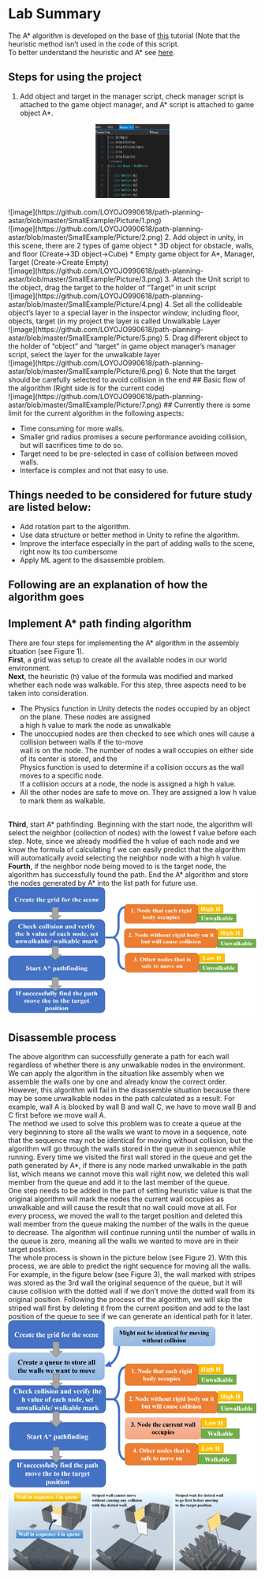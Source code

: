 # Lab Summary
The A* algorithm is developed on the base of [this](https://www.youtube.com/watch?v=-L-WgKMFuhE&list=PLFt_AvWsXl0cq5Umv3pMC9SPnKjfp9eGW&index=1)
tutorial (Note that the heuristic method isn’t used in the code of this script.
<br>To better understand the heuristic and A* see [here](http://theory.stanford.edu/~amitp/GameProgramming/).
## Steps for using the project
1.	Add object and target in the manager script, check manager script is attached to the game object manager, and A* script is attached to game object A*.
<div align=center><img width="150" height="150" src="https://github.com/LOYOJO990618/path-planning-astar/blob/master/SmallExample/Picture/1.png"/></div>
<br>![image](https://github.com/LOYOJO990618/path-planning-astar/blob/master/SmallExample/Picture/1.png)
<br>![image](https://github.com/LOYOJO990618/path-planning-astar/blob/master/SmallExample/Picture/2.png)
2.	Add object in unity, in this scene, there are 2 types of game object
	* 3D object for obstacle, walls, and floor (Create->3D object->Cube)
	* Empty game object for A*, Manager, Target (Create->Create Empty)
<br>![image](https://github.com/LOYOJO990618/path-planning-astar/blob/master/SmallExample/Picture/3.png)
3.	Attach the Unit script to the object, drag the target to the holder of “Target” in unit script
<br>![image](https://github.com/LOYOJO990618/path-planning-astar/blob/master/SmallExample/Picture/4.png)
4.	Set all the collideable object’s layer to a special layer in the inspector window, including floor, objects, target (in my project the layer is called Unwalkable Layer
<br>![image](https://github.com/LOYOJO990618/path-planning-astar/blob/master/SmallExample/Picture/5.png)
5.	Drag different object to the holder of “object” and “target” in game object manager’s manager script, select the layer for the unwalkable layer
<br>![image](https://github.com/LOYOJO990618/path-planning-astar/blob/master/SmallExample/Picture/6.png)
6.	Note that the target should be carefully selected to avoid collision in the end
## Basic flow of the algorithm (Right side is for the current code)
<br>![image](https://github.com/LOYOJO990618/path-planning-astar/blob/master/SmallExample/Picture/7.png)
## Currently there is some limit for the current algorithm in the following aspects:

* Time consuming for more walls.
* Smaller grid radius promises a secure performance avoiding collision, but will sacrifices time to do so.
* Target need to be pre-selected in case of collision between moved walls.
* Interface is complex and not that easy to use.
	
## Things needed to be considered for future study are listed below:

* Add rotation part to the algorithm.
* Use data structure or better method in Unity to refine the algorithm.
* Improve the interface especially in the part of adding walls to the scene, right now its too cumbersome
* Apply ML agent to the disassemble problem.
## Following are an explanation of how the algorithm goes
## Implement A* path finding algorithm

There are four steps for implementing the A* algorithm in the assembly situation (see Figure 1).
<br>**First**, a grid was setup to create all the available nodes in our world environment. 
<br>**Next**, the heuristic (h) value of the formula was modified and marked whether each node was walkable. For this step, three aspects need to be taken into consideration. 

* The Physics function in Unity detects the nodes occupied by an object on the plane. These nodes are assigned 
	<br>a high h value to mark the node as unwalkable
* The unoccupied nodes are then checked to see which ones will cause a collision between walls if the to-move 
	<br>wall is on the node. The number of nodes a wall occupies on either side of its center is stored, and the 
	<br>Physics function is used to determine if a collision occurs as the wall moves to a specific node. 
	<br>If a collision occurs at a node, the node is assigned a high h value.
* All the other nodes are safe to move on. They are assigned a low h value to mark them as walkable.

<br>**Third**, start A* pathfinding. Beginning with the start node, the algorithm will select the neighbor (collection of nodes) 
with the lowest f value before each step. Note, since we already modified the h value of each node and we know the formula
of calculating f we can easily predict that the algorithm will automatically avoid selecting the neighbor node with a high h value. 
<br>**Fourth**, if the neighbor node being moved to is the target node, the algorithm has successfully found the path. End the A* algorithm 
and store the nodes generated by A* into the list path for future use.
<br>![image](https://github.com/LOYOJO990618/path-planning-astar/blob/master/SmallExample/Picture/8.png)

## Disassemble process

The above algorithm can successfully generate a path for each wall regardless of whether there is any unwalkable nodes in the environment. We can apply the algorithm in the situation like assembly when we assemble the walls one by one and already know the correct order. However, this algorithm will fail in the disassemble situation because there may be some unwalkable nodes in the path calculated as a result. For example, wall A is blocked by wall B and wall C, we have to move wall B and C first before we move wall A. 
<br>The method we used to solve this problem was to create a queue at the very beginning to store all the walls we want to move in a sequence, note that the sequence may not be identical for moving without collision, but the algorithm will go through the walls stored in the queue in sequence while running. Every time we visited the first wall stored in the queue and get the path generated by A*, if there is any node marked unwalkable in the path list, which means we cannot move this wall right now, we deleted this wall member from the queue and add it to the last member of the queue.
<br>One step needs to be added in the part of setting heuristic value is that the original algorithm will mark the nodes the current wall occupies as unwalkable and will cause the result that no wall could move at all.
For every process, we moved the wall to the target position and deleted this wall member from the queue making the number of the walls in the queue to decrease. The algorithm will continue running until the number of walls in the queue is zero, meaning all the walls we wanted to move are in their target position. 
<br>The whole process is shown in the picture below (see Figure 2). With this process, we are able to predict the right sequence for moving all the walls. For example, in the figure below (see Figure 3), the wall marked with stripes was stored as the 3rd wall the original sequence of the queue, but it will cause collision with the dotted wall if we don’t move the dotted wall from its original position. Following the process of the algorithm, we will skip the striped wall first by deleting it from the current position and add to the last position of the queue to see if we can generate an identical path for it later.
<br>![image](https://github.com/LOYOJO990618/path-planning-astar/blob/master/SmallExample/Picture/9.png)
<br>![image](https://github.com/LOYOJO990618/path-planning-astar/blob/master/SmallExample/Picture/10.png)



